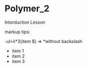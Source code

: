 # Polymer_2

Intorduction Lesson

markup tips:

-ul>li*3{item $} => *without backslash

 <ul>
   <li>item 1</li>
   <li>item 2</li>
   <li>item 3</li>
 </ul>
